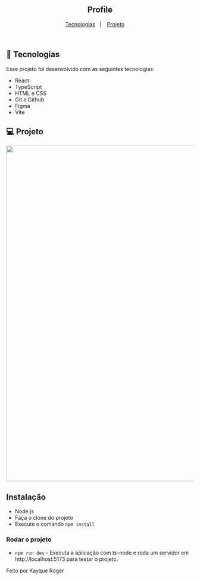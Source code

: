 

<h2 align="center"> Profile </h2>


<p align="center">


</p>

<p align="center">
  <a href="#-tecnologias">Tecnologias</a>&nbsp;&nbsp;&nbsp;|&nbsp;&nbsp;&nbsp;
  <a href="#-projeto">Projeto</a>&nbsp;&nbsp;&nbsp; &nbsp;&nbsp;&nbsp;
</p>

<br>

## 🚀 Tecnologias

Esse projeto foi desenvolvido com as seguintes tecnologias:

- React
- TypeScript
- HTML e CSS
- Git e Github
- Figma
- Vite

## 💻 Projeto

<p align="center">
    <img src="https://user-images.githubusercontent.com/92122337/218287496-b323736d-1cac-4b2e-8634-cb1c0280bfbd.png" width="900">
    <br>
</p>

## Instalação

* Node.js
* Faça o clone do projeto
* Execute o comando ```npm install```

### Rodar o projeto
* ```npm run dev``` - Executa a aplicação com ts-node e roda um servidor em http://localhost:5173 para testar o projeto.


Feito por Kayque Roger
